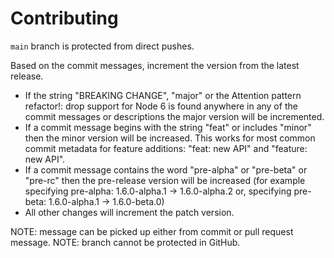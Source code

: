 # Contributing

`main` branch is protected from direct pushes.

Based on the commit messages, increment the version from the latest release.
- If the string "BREAKING CHANGE", "major" or the Attention pattern refactor!: drop support for Node 6 is found anywhere in any of the commit messages or descriptions the major version will be incremented.
- If a commit message begins with the string "feat" or includes "minor" then the minor version will be increased. This works for most common commit metadata for feature additions: "feat: new API" and "feature: new API".
- If a commit message contains the word "pre-alpha" or "pre-beta" or "pre-rc" then the pre-release version will be increased (for example specifying pre-alpha: 1.6.0-alpha.1 -> 1.6.0-alpha.2 or, specifying pre-beta: 1.6.0-alpha.1 -> 1.6.0-beta.0)
- All other changes will increment the patch version.

NOTE: message can be picked up either from commit or pull request message.
NOTE: branch cannot be protected in GitHub.

